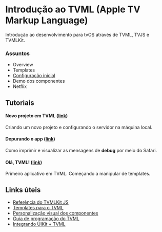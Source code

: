 # Introdução ao TVML (Apple TV Markup Language)
Introdução ao desenvolvimento para tvOS através de TVML, TVJS e TVMLKit.

### Assuntos
- Overview
- Templates
- [Configuração inicial](tutorial/INITIAL_SETUP.md)
- Demo dos componentes
- Netflix

## Tutoriais
#### Novo projeto em TVML ([link](tutorial/INITIAL_SETUP.md))
Criando um novo projeto e configurando o servidor na máquina local.

#### Depurando o app ([link](tutorial/DEBUGGING.md))
Como imprimir e visualizar as mensagens de **debug** por meio do Safari.

#### Olá, TVML! ([link](tutorial/HELLO_WORLD.md))
Primeiro aplicativo em TVML. Começando a manipular de templates.

## Links úteis
- [Referência do TVMLKit JS](https://developer.apple.com/documentation/tvmljs)
- [Templates para o TVML](https://developer.apple.com/library/content/documentation/LanguagesUtilities/Conceptual/ATV_Template_Guide/TextboxTemplate.html#//apple_ref/doc/uid/TP40015064-CH2-SW8)
- [Personalização visual dos componentes](https://developer.apple.com/library/content/documentation/LanguagesUtilities/Conceptual/ATV_Template_Guide/ITMLStyles.html#//apple_ref/doc/uid/TP40015064-CH11-SW1)
- [Guia de programação do TVML](https://developer.apple.com/library/content/documentation/TVMLKitJS/Conceptual/TVMLProgrammingGuide/index.html)
- [Integrando UIKit + TVML](https://developer.apple.com/library/content/documentation/TVMLKitJS/Conceptual/TVMLProgrammingGuide/CreatingYourOwnClassesandElements.html#//apple_ref/doc/uid/TP40016718-CH23-SW1)
